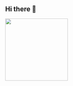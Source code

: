 ## Hi there 👋
 <img height='200' src="https://github-readme-stats.vercel.app/api/top-langs/?username=MingHongDuD&layout=compact" />

